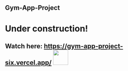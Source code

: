 ## Gym-App-Project
# Under construction!
## Watch here:  https://gym-app-project-six.vercel.app/ <img src="https://static.wixstatic.com/media/d66770_e819f6719ce743f6b1b4829bb95a6df8~mv2.gif" width="50">

